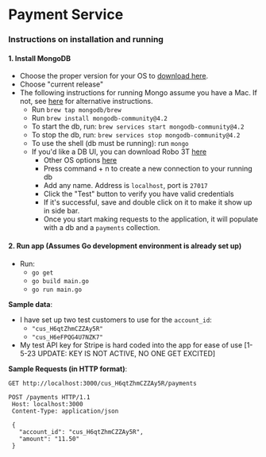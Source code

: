 # Payment Service

### Instructions on installation and running

#### 1. Install MongoDB
* Choose the proper version for your OS to [download here](https://www.mongodb.com/download-center/community). 
* Choose "current release"
* The following instructions for running Mongo assume you have a Mac. 
If not, see [here](https://docs.mongodb.com/manual/administration/install-community/) for alternative
instructions.
    * Run `brew tap mongodb/brew`
    * Run `brew install mongodb-community@4.2`
    * To start the db, run: `brew services start mongodb-community@4.2`
    * To stop the db, run: `brew services stop mongodb-community@4.2`
    * To use the shell (db must be running): run `mongo`
    * If you'd like a DB UI, you can download Robo 3T [here](https://download-test.robomongo.org/mac/robo3t-1.3.1-darwin-x86_64-7419c40.dmg)
        * Other OS options [here](https://robomongo.org/download)
        * Press command + n to create a new connection to your running db
        * Add any name. Address is `localhost`, port is `27017`
        * Click the "Test" button to verify you have valid credentials
        * If it's successful, save and double click on it to make it show up
        in side bar. 
        * Once you start making requests to the application, it will populate 
        with a db and a `payments` collection.
        


#### 2. Run app (Assumes Go development environment is already set up)
* Run:
    * `go get`
    * `go build main.go`
    * `go run main.go`

**Sample data**:
* I have set up two test customers to use for the `account_id`:
    * `"cus_H6qtZhmCZZAy5R"`
    * `"cus_H6eFPQG4U7NZK7"`
* My test API key for Stripe is hard coded into the app for ease
of use [1-5-23 UPDATE: KEY IS NOT ACTIVE, NO ONE GET EXCITED]

**Sample Requests (in HTTP format)**:
```
GET http://localhost:3000/cus_H6qtZhmCZZAy5R/payments

POST /payments HTTP/1.1
 Host: localhost:3000
 Content-Type: application/json
 
 {
   "account_id": "cus_H6qtZhmCZZAy5R",
   "amount": "11.50"
 }
```

